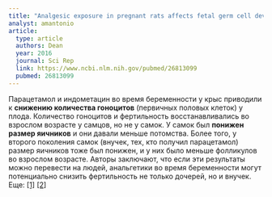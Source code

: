 ```yaml
---
title: "Analgesic exposure in pregnant rats affects fetal germ cell development with inter-generational reproductive consequences"
analyst: amantonio
article:
  type: article
  authors: Dean
  year: 2016
  journal: Sci Rep
  link: https://www.ncbi.nlm.nih.gov/pubmed/26813099
  pubmed: 26813099
---
```


Парацетамол и индометацин во время беременности у крыс приводили к **снижению количества гоноцитов** (первичных половых клеток) у плода. Количество гоноцитов и фертильность восстанавливались во взрослом возрасте у самцов, но не у самок. У самок был **понижен размер яичников** и они давали меньше потомства. Более того, у второго поколения самок (внучек, тех, кто получил парацетамол) размер яичников тоже был понижен, и у них было меньше фолликулов во взрослом возрасте.
Авторы заключают, что если эти результаты можно перевести на людей, анальгетики во время беременности могут потенциально снизить фертильность не только дочерей, но и внучек. Еще: [[1]](https://www.ncbi.nlm.nih.gov/pubmed/26732887) [[2]](https://www.ncbi.nlm.nih.gov/pubmed/27049580)
